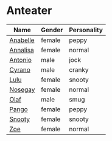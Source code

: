 # Anteater

|Name|Gender|Personality|
|---|---|---|
|[Anabelle](./anabelle)|female|peppy|
|[Annalisa](./annalisa)|female|normal|
|[Antonio](./antonio)|male|jock|
|[Cyrano](./cyrano)|male|cranky|
|[Lulu](./lulu)|female|snooty|
|[Nosegay](./nosegay)|female|normal|
|[Olaf](./olaf)|male|smug|
|[Pango](./pango)|female|peppy|
|[Snooty](./snooty)|female|snooty|
|[Zoe](./zoe)|female|normal|
